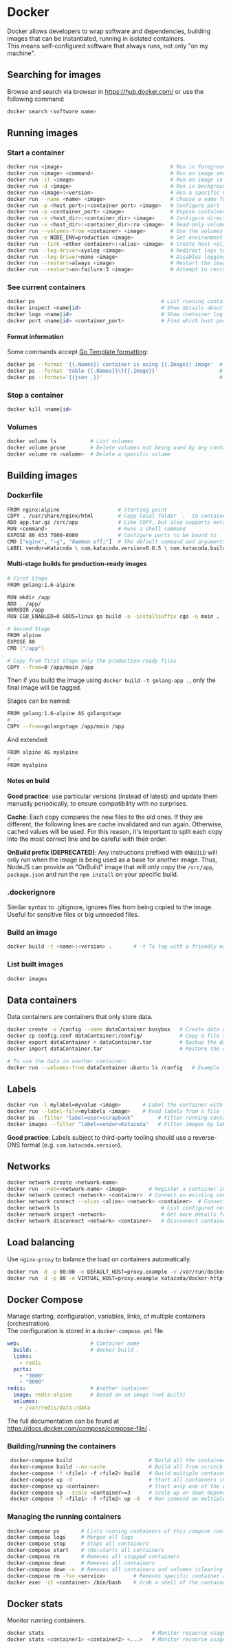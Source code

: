 # Docker

Docker allows developers to wrap software and dependencies, building images that can be instantiated, running in isolated containers.  
This means self-configured software that always runs, not only "on my machine".

## Searching for images

Browse and search via browser in https://hub.docker.com/ or use the following command:

```bash
docker search <software name>
```

## Running images

### Start a container

```bash
docker run <image>                                   # Run in foreground
docker run <image> <command>                         # Run an image and execute a command
docker run -it <image>                               # Run an image in interactive mode (eg: shell)
docker run -d <image>                                # Run in background (detached)
docker run <image>:<version>                         # Run a specific version (default is 'latest')
docker run --name <name> <image>                     # Choose a name for the container
docker run -p <host port>:<container port> <image>   # Configure port forwarding
docker run -p <container_port> <image>               # Expose container port in a random host port
docker run -v <host_dir>:<container_dir> <image>     # Configure directory mapping (file persistence, containers are stateless by default)
docker run -v <host_dir>:<container_dir>:ro <image>  # Read-only volume
docker run --volumes-from <container> <image>        # Use the volumes mapping from another container
docker run -e NODE_ENV=production <image>            # Set environment variables
docker run --link <other container>:<alias> <image>  # Create host <alias> in the new container, connecting to another
docker run --log-driver=syslog <image>               # Redirect logs to syslog
docker run --log-driver=none <image>                 # Disables logging
docker run --restart=always <image>                  # Restart the image if it fails
docker run --restart=on-failure:3 <image>            # Attempt to restart the image 3 times if it fails
```

### See current containers

```bash
docker ps                                         # List running containers
docker inspect <name|id>                          # Show details about a given container (e.g.: IP, ports)
docker logs <name|id>                             # Show container log
docker port <name|id> <container_port>            # Find which host port maps a container port
```

#### Format information

Some commands accept [Go Template formatting](https://docs.docker.com/config/formatting/):

```bash
docker ps --format '{{.Names}} container is using {{.Image}} image'  # String interpolation
docker ps --format 'table {{.Names}}\t{{.Image}}'                    # Draw a table
docker ps --format='{{json .}}'                                      # To find out what can be printed
```

### Stop a container

```bash
docker kill <name|id>
```

### Volumes
```bash
docker volume ls           # List volumes
docker volume prune        # Delete volumes not being used by any container
docker volume rm <volume>  # Delete a specific volume
```

## Building images

### Dockerfile

```bash
FROM nginx:alpine                   # Starting point
COPY . /usr/share/nginx/html        # Copy local folder `.` to container folder.
ADD app.tar.gz /src/app             # Like COPY, but also supports extracting *.tar.gz files and remote URLs
RUN <command>                       # Runs a shell command
EXPOSE 80 433 7000-8000             # Configure ports to be bound to
CMD ["nginx", "-g", "daemon off;"]  # The default command and arguments to run when instantiated
LABEL vendor=Katacoda \ com.katacoda.version=0.0.5 \ com.katacoda.build-date=2016-07-01T10:47:29Z    # Labels
```

#### Multi-stage builds for production-ready images

```bash
# First Stage
FROM golang:1.6-alpine

RUN mkdir /app
ADD . /app/
WORKDIR /app
RUN CGO_ENABLED=0 GOOS=linux go build -a -installsuffix cgo -o main .

# Second Stage
FROM alpine
EXPOSE 80
CMD ["/app"]

# Copy from first stage only the production-ready files
COPY --from=0 /app/main /app
```

Then if you build the image using `docker build -t golang-app .`, only the final image will be tagged.

Stages can be named:

```bash
FROM golang:1.6-alpine AS golangstage
# ...
COPY --from=golangstage /app/main /app
```

And extended:

```bash
FROM alpine AS myalpine
# ...
FROM myalpine
```


#### Notes on build

**Good practice**: use particular versions (instead of latest) and update them manually periodically, to ensure compatibility with no surprises.

**Cache**: Each copy compares the new files to the old ones. If they are different, the following lines are cache invalidated and run again. Otherwise, cached values will be used. For this reason, it's important to split each copy into the most correct line and be careful with their order.

**OnBuild prefix (DEPRECATED)**: Any instructions prefixed with `ONBUILD` will only run when the image is being used as a base for another image. Thus, NodeJS can provide an "OnBuild" image that will only copy the `/src/app`, `package.json` and run the `npm install` on your specific build.


### .dockerignore

Similar syntax to .gitignore, ignores files from being copied to the image. Useful for sensitive files or big unneeded files.

### Build an image

```bash
docker build -t <name>:<version> .       # -t To tag with a friendly name and version (example: webserver-image:v1)
```

### List built images

```bash
docker images
```

## Data containers

Data containers are containers that only store data.

```bash
docker create -v /config --name dataContainer busybox   # Create data container
docker cp config.conf dataContainer:/config/            # Copy a file to the container
docker export dataContainer > dataContainer.tar         # Backup the data container
docker import dataContainer.tar                         # Restore the container

# To use the data in another container:
docker run --volumes-from dataContainer ubuntu ls /config   # Example to run ubuntu and list the files in the volume
```

## Labels

```bash
docker run -l mylabel=myvalue <image>       # Label the container with a mylabel label, with the value myvalue
docker run --label-file=mylabels <image>    # Read labels from a file (each label in a line)
docker ps --filter "label=user=scrapbook"        # Filter running containers by label
docker images --filter "label=vendor=Katacoda"   # Filter images by label
```

**Good practice**: Labels subject to third-party tooling should use a reverse-DNS format (e.g. `com.katacoda.version`).

## Networks

```bash
docker network create <network-name>
docker run --net=<network-name> <image>       # Register a container in a network to communicate with others in that network
docker network connect <network> <container>  # Connect an existing container to a network
docker network connect --alias <alias> <network> <container>  # Connect an existing container to a network, assigning it an alias
docker network ls                                 # List configured networks
docker network inspect <network>                  # Get more details from a network (including connected containers)
docker network disconnect <network> <container>   # Disconnect container from a network
```

## Load balancing

Use `nginx-proxy` to balance the load on containers automatically.

```bash
docker run -d -p 80:80 -e DEFAULT_HOST=proxy.example -v /var/run/docker.sock:/tmp/docker.sock:ro --name nginx jwilder/nginx-proxy
docker run -d -p 80 -e VIRTUAL_HOST=proxy.example katacoda/docker-http-server # For each desired container to balance
```

## Docker Compose

Manage starting, configuration, variables, links, of multiple containers (orchestration).  
The configuration is stored in a `docker-compose.yml` file.

```yml
web:                       # Container name
  build: .                 # docker build .
  links:
    - redis
  ports:
    - "3000"
    - "8000"
redis:                     # Another container
  image: redis:alpine      # Based on an image (not built)
  volumes:
    - /var/redis/data:/data
```

The full documentation can be found at https://docs.docker.com/compose/compose-file/ .

### Building/running the containers
```bash
 docker-compose build                         # Build all the containers
 docker-compose build --no-cache              # Build all from scratch 
 docker-compose -f <file1> -f <file2> build   # Build multiple containers
 docker-compose up -d                         # Start all containers in detached mode
 docker-compose up <container>                # Start only one of the containers
 docker-compose up --scale <container>=3      # Scale up or down depending on container name
 docker-compose -f <file1> -f <file2> up -d   # Run command on multiple containers
```

### Managing the running containers

```bash
docker-compose ps       # Lists running containers of this compose configuration
docker-compose logs     # Merges all logs
docker-compose stop     # Stops all containers
docker-compose start    # (Re)starts all containers
docker-compose rm       # Removes all stopped containers
docker-compose down     # Removes all containers
docker-compose down -v  # Removes all containers and volumes (clearing the disks)
docker-compose rm -fsv <service>         # Removes specific container and its volumes
docker exec -it <container> /bin/bash    # Grab a shell of the container
```

## Docker stats

Monitor running containers.

```bash
docker stats                                   # Monitor resource usage of all containers
docker stats <container1> <container2> <...>   # Monitor resource usage of some containers
```
